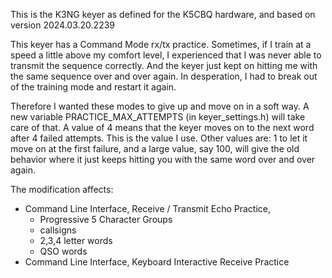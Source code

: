 This is the K3NG keyer as defined for the K5CBQ hardware, and based on version 2024.03.20.2239

This keyer has a Command Mode rx/tx practice. 
Sometimes, if I train at a speed a little above my comfort level, I experienced that I was never able to transmit the sequence correctly. 
And the keyer just kept on hitting me with the same sequence over and over again. 
In desperation, I had to break out of the training mode and restart it again.

Therefore I wanted these modes to give up and move on in a soft way. 
A new variable PRACTICE_MAX_ATTEMPTS (in keyer_settings.h) will take care of that. 
A value of 4 means that the keyer moves on to the next word after 4 failed attempts. 
This is the value I use. Other values are: 1 to let it move on at the first failure, and a large value, say 100, 
will give the old behavior where it just keeps hitting you with the same word over and over again.

The modification affects:
* Command Line Interface, Receive / Transmit Echo Practice,
  * Progressive 5 Character Groups
  * callsigns
  * 2,3,4 letter words
  * QSO words 
* Command Line Interface, Keyboard Interactive Receive Practice



